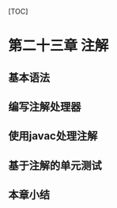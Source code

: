 [TOC]

<!-- Annotations -->
# 第二十三章 注解


<!-- Basic Syntax -->
## 基本语法


<!-- Writing Annotation Processors -->
## 编写注解处理器


<!-- Using javac to Process Annotations -->
## 使用javac处理注解


<!-- Annotation-Based Unit Testing -->
## 基于注解的单元测试


<!-- Summary -->
## 本章小结



<!-- 分页 -->

<div style="page-break-after: always;"></div>
